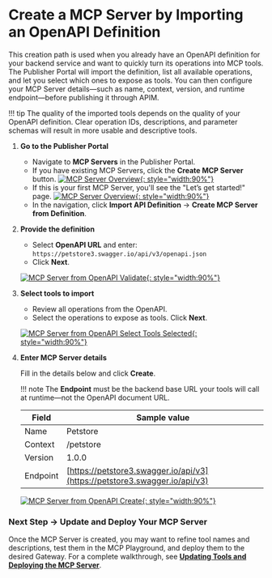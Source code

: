 # Create a MCP Server by Importing an OpenAPI Definition

This creation path is used when you already have an OpenAPI definition for your backend service and want to quickly turn its operations into MCP tools.
The Publisher Portal will import the definition, list all available operations, and let you select which ones to expose as tools.
You can then configure your MCP Server details—such as name, context, version, and runtime endpoint—before publishing it through APIM.

!!! tip
    The quality of the imported tools depends on the quality of your OpenAPI definition. Clear operation IDs, descriptions, and parameter schemas will result in more usable and descriptive tools.

1. **Go to the Publisher Portal**
    
    * Navigate to **MCP Servers** in the Publisher Portal.
    * If you have existing MCP Servers, click the **Create MCP Server** button.
    [![MCP Server Overview]({{base_path}}/assets/img/mcp/create-mcp-server-button.png){: style="width:90%"}]({{base_path}}/assets/img/mcp/create-mcp-server-button.png)
    * If this is your first MCP Server, you'll see the "Let’s get started!" page.
    [![MCP Server Overview]({{base_path}}/assets/img/mcp/create-mcp-server-overview.png){: style="width:90%"}]({{base_path}}/assets/img/mcp/create-mcp-server-overview.png)
    * In the navigation, click **Import API Definition** → **Create MCP Server from Definition**.

2. **Provide the definition**
  
    * Select **OpenAPI URL** and enter:
    `https://petstore3.swagger.io/api/v3/openapi.json`
    * Click **Next**.

    [![MCP Server from OpenAPI Validate]({{base_path}}/assets/img/mcp/create-mcp-servers-from-open-api-validate.png){: style="width:90%"}]({{base_path}}/assets/img/mcp/create-mcp-servers-from-open-api-validate.png)

3. **Select tools to import**

    * Review all operations from the OpenAPI.
    * Select the operations to expose as tools.
    Click **Next**.

    [![MCP Server from OpenAPI Select Tools Selected]({{base_path}}/assets/img/mcp/create-mcp-servers-from-open-api-tools-selected.png){: style="width:90%"}]({{base_path}}/assets/img/mcp/create-mcp-servers-from-open-api-tools-selected.png)

4. **Enter MCP Server details**

    Fill in the details below and click **Create**.
    
    !!! note
        The **Endpoint** must be the backend base URL your tools will call at runtime—not the OpenAPI document URL.

    | Field    | Sample value                                                               |
    | -------- | -------------------------------------------------------------------------- |
    | Name     | Petstore                                                                   |
    | Context  | /petstore                                                                  |
    | Version  | 1.0.0                                                                      |
    | Endpoint | [https://petstore3.swagger.io/api/v3](https://petstore3.swagger.io/api/v3) |


    [![MCP Server from OpenAPI Create]({{base_path}}/assets/img/mcp/create-mcp-servers-from-open-api-create.png){: style="width:90%"}]({{base_path}}/assets/img/mcp/create-mcp-servers-from-open-api-create.png)


### Next Step → Update and Deploy Your MCP Server

Once the MCP Server is created, you may want to refine tool names and descriptions, test them in the MCP Playground, and deploy them to the desired Gateway.
For a complete walkthrough, see **[Updating Tools and Deploying the MCP Server](./update-and-deploy-mcp-server.md)**.
